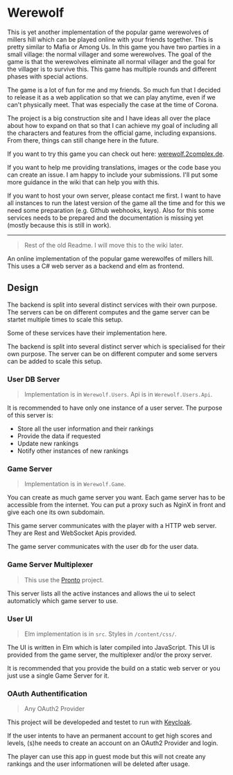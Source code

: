 # Werewolf

This is yet another implementation of the popular game werewolves of millers hill which can be
played online with your friends together. This is pretty similar to Mafia or Among Us. In this game
you have two parties in a small village: the normal villager and some werewolves. The goal of the
game is that the werewolves eliminate all normal villager and the goal for the villager is to
survive this. This game has multiple rounds and different phases with special actions.

The game is a lot of fun for me and my friends. So much fun that I decided to release it as a web
application so that we can play anytime, even if we can't physically meet. That was especially the
case at the time of Corona.

The project is a big construction site and I have ideas all over the place about how to expand on
that so that I can achieve my goal of including all the characters and features from the official
game, including expansions. From there, things can still change here in the future.

If you want to try this game you can check out here:
[werewolf.2complex.de](https://werewolf.2complex.de/).

If you want to help me providing translations, images or the code base you can create an issue. I am
happy to include your submissions. I'll put some more guidance in the wiki that can help you with
this.

If you want to host your own server, please contact me first. I want to have all instances to run
the latest version of the game all the time and for this we need some preparation (e.g. Github
webhooks, keys). Also for this some services needs to be prepared and the documentation is missing
yet (mostly because this is still in work).

---

> Rest of the old Readme. I will move this to the wiki later.

An online implementation of the popular game werewolfes of millers hill. This uses a C# web server 
as a backend and elm as frontend.

## Design


The backend is split into several distinct services with their own purpose. The servers can be on
different computes and the game server can be startet multiple times to scale this setup.

Some of these services have their implementation here.

The backend is split into several distinct server which is specialised for their own purpose. The
server can be on different computer and some servers can be added to scale this setup.

### User DB Server

> Implementation is in `Werewolf.Users`. 
> Api is in `Werewolf.Users.Api`.

It is recommended to have only one instance of a user server. The purpose of this server is:

- Store all the user information and their rankings
- Provide the data if requested
- Update new rankings
- Notify other instances of new rankings

### Game Server

> Implementation is in `Werewolf.Game`.

You can create as much game server you want. Each game server has to be accessible from the
internet. You can put a proxy such as NginX in front and give each one its own subdomain.

This game server communicates with the player with a HTTP web server. They are Rest and WebSocket
Apis provided.

The game server communicates with the user db for the user data.

### Game Server Multiplexer

> This use the [Pronto](https://github.com/Garados007/pronto/) project.

This server lists all the active instances and allows the ui to select automaticly which game
server to use.

### User UI

> Elm implementation is in `src`.
> Styles in `/content/css/`.

The UI is written in Elm which is later compiled into JavaScript. This UI is provided from the
game server, the multiplexer and/or the proxy server.

It is recommended that you provide the build on a static web server or you just use a single Game
Server for it.

### OAuth Authentification

> Any OAuth2 Provider

This project will be developeded and testet to run with [Keycloak](https://www.keycloak.org/).

If the user intents to have an permanent account to get high scores and levels, (s)he needs to
create an account on an OAuth2 Provider and login.

The player can use this app in guest mode but this will not create any rankings and the user
informationen will be deleted after usage.
